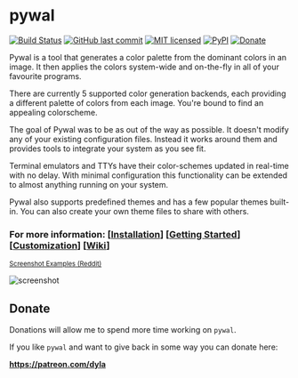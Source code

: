 # pywal

[![Build Status](https://travis-ci.org/dylanaraps/pywal.svg?branch=master)](https://travis-ci.org/dylanaraps/pywal)
[![GitHub last commit](https://img.shields.io/github/last-commit/google/skia.svg)](https://github.com/dylanaraps/pywal)
[![MIT licensed](https://img.shields.io/badge/license-MIT-blue.svg)](./LICENSE.md)
[![PyPI](https://img.shields.io/pypi/v/pywal.svg)](https://pypi.python.org/pypi/pywal/)
[![Donate](https://img.shields.io/badge/donate-patreon-yellow.svg)](https://www.patreon.com/dyla)

Pywal is a tool that generates a color palette from the dominant colors in an image. It then applies the colors system-wide and on-the-fly in all of your favourite programs.

There are currently 5 supported color generation backends, each providing a different palette of colors from each image. You're bound to find an appealing colorscheme.

The goal of Pywal was to be as out of the way as possible. It doesn't modify any of your existing configuration files. Instead it works around them and provides tools to integrate your system as you see fit.

Terminal emulators and TTYs have their color-schemes updated in real-time with no delay. With minimal configuration this functionality can be extended to almost anything running on your system.

Pywal also supports predefined themes and has a few popular themes built-in. You can also create your own theme files to share with others.

### For more information: \[[Installation](https://github.com/dylanaraps/pywal/wiki/Installation)\] \[[Getting Started](https://github.com/dylanaraps/pywal/wiki/Getting-Started)\] \[[Customization](https://github.com/dylanaraps/pywal/wiki/Customization)\] \[[Wiki](https://github.com/dylanaraps/pywal/wiki)\]


<sub>[Screenshot Examples (Reddit)](https://www.reddit.com/r/unixporn/search?q=wal&restrict_sr=on&sort=relevance&t=all)</sub>

![screenshot](https://i.imgur.com/aVcTPka.jpg)


## Donate

Donations will allow me to spend more time working on `pywal`.

If you like `pywal` and want to give back in some way you can donate here:

**https://patreon.com/dyla**

